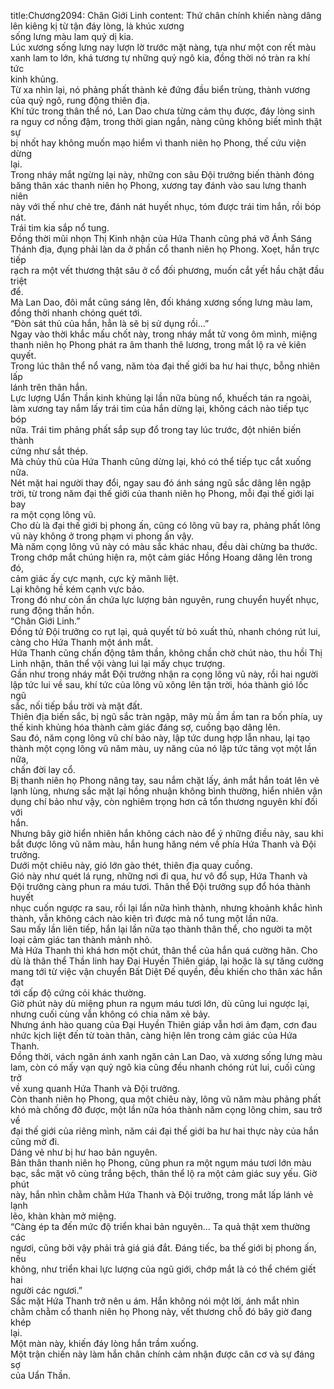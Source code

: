title:Chương2094: Chân Giới Linh
content:
Thứ chân chính khiến nàng dâng lên kiêng kị từ tận đáy lòng, là khúc xương<br>sống lưng màu lam quỷ dị kia.<br>Lúc xương sống lưng nay lượn lờ trước mặt nàng, tựa như một con rết màu<br>xanh lam to lớn, khá tương tự những quỷ ngô kia, đồng thời nó tràn ra khí tức<br>kinh khủng.<br>Từ xa nhìn lại, nó phảng phất thành kẻ đứng đầu biển trùng, thành vương<br>của quỷ ngô, rung động thiên địa.<br>Khí tức trong thân thể nó, Lan Dao chưa từng cảm thụ được, đáy lòng sinh<br>ra nguy cơ nồng đậm, trong thời gian ngắn, nàng cũng không biết mình thật sự<br>bị nhốt hay không muốn mạo hiểm vì thanh niên họ Phong, thế cứu viện dừng<br>lại.<br>Trong nháy mắt ngừng lại này, những con sâu Đội trưởng biến thành đóng<br>băng thân xác thanh niên họ Phong, xương tay đánh vào sau lưng thanh niên<br>này với thế như chẻ tre, đánh nát huyết nhục, tóm được trái tim hắn, rồi bóp nát.<br>Trái tim kia sắp nổ tung.<br>Đồng thời mũi nhọn Thị Kinh nhận của Hứa Thanh cũng phá vỡ Ánh Sáng<br>Thánh địa, đụng phải làn da ở phần cổ thanh niên họ Phong. Xoẹt, hắn trực tiếp<br>rạch ra một vết thương thật sâu ở cổ đối phương, muốn cắt yết hầu chặt đầu triệt<br>để.<br>Mà Lan Dao, đôi mắt cũng sáng lên, đối kháng xương sống lưng màu lam,<br>đồng thời nhanh chóng quét tới.<br>“Đòn sát thủ của hắn, hẳn là sẽ bị sử dụng rồi...”<br>Ngay vào thời khắc mấu chốt này, trong nháy mắt tử vong ôm mình, miệng<br>thanh niên họ Phong phát ra âm thanh thê lương, trong mắt lộ ra vẻ kiên quyết.<br>Trong lúc thân thể nổ vang, năm tòa đại thế giới ba hư hai thực, bỗng nhiên lấp<br>lánh trên thân hắn.<br>Lực lượng Uẩn Thần kinh khủng lại lần nữa bùng nổ, khuếch tán ra ngoài,<br>làm xương tay nắm lấy trái tim của hắn dừng lại, không cách nào tiếp tục bóp<br>nữa. Trái tim phảng phất sắp sụp đổ trong tay lúc trước, đột nhiên biến thành<br>cứng như sắt thép.<br>Mà chủy thủ của Hứa Thanh cũng dừng lại, khó có thể tiếp tục cắt xuống<br>nữa.<br>Nét mặt hai người thay đổi, ngay sau đó ánh sáng ngũ sắc dâng lên ngập<br>trời, từ trong năm đại thế giới của thanh niên họ Phong, mỗi đại thế giới lại bay<br>ra một cọng lông vũ.<br>Cho dù là đại thế giới bị phong ấn, cũng có lông vũ bay ra, phảng phất lông<br>vũ này không ở trong phạm vi phong ấn vậy.<br>Mà năm cọng lông vũ này có màu sắc khác nhau, đều dài chừng ba thước.<br>Trong chớp mắt chúng hiện ra, một cảm giác Hồng Hoang dâng lên trong đó,<br>cảm giác ấy cực mạnh, cực kỳ mãnh liệt.<br>Lại không hề kém cạnh vực bảo.<br>Trong đó như còn ẩn chứa lực lượng bản nguyên, rung chuyển huyết nhục,<br>rung động thần hồn.<br>“Chân Giới Linh.”<br>Đồng tử Đội trưởng co rụt lại, quả quyết từ bỏ xuất thủ, nhanh chóng rút lui,<br>càng cho Hứa Thanh một ánh mắt.<br>Hứa Thanh cũng chấn động tâm thần, không chần chờ chút nào, thu hồi Thị<br>Linh nhận, thân thể vội vàng lui lại mấy chục trượng.<br>Gần như trong nháy mắt Đội trưởng nhận ra cọng lông vũ này, rồi hai người<br>lập tức lui về sau, khí tức của lông vũ xông lên tận trời, hóa thành gió lốc ngũ<br>sắc, nối tiếp bầu trời và mặt đất.<br>Thiên địa biến sắc, bị ngũ sắc tràn ngập, mây mù ầm ầm tan ra bốn phía, uy<br>thế kinh khủng hóa thành cảm giác đáng sợ, cuồng bạo dâng lên.<br>Sau đó, năm cọng lông vũ chí bảo này, lập tức dung hợp lẫn nhau, lại tạo<br>thành một cọng lông vũ năm màu, uy năng của nó lập tức tăng vọt một lần nữa,<br>chấn đời lay cổ.<br>Bị thanh niên họ Phong nâng tay, sau nắm chặt lấy, ánh mắt hắn toát lên vẻ<br>lạnh lùng, nhưng sắc mặt lại hồng nhuận không bình thường, hiển nhiên vận<br>dụng chí bảo như vậy, còn nghiêm trọng hơn cả tổn thương nguyên khí đối với<br>hắn.<br>Nhưng bây giờ hiển nhiên hắn không cách nào để ý những điều này, sau khi<br>bắt được lông vũ năm màu, hắn hung hăng ném về phía Hứa Thanh và Đội<br>trưởng.<br>Dưới một chiêu này, gió lớn gào thét, thiên địa quay cuồng.<br>Gió này như quét lá rụng, những nơi đi qua, hư vô đổ sụp, Hứa Thanh và<br>Đội trưởng càng phun ra máu tươi. Thân thể Đội trưởng sụp đổ hóa thành huyết<br>nhục cuốn ngược ra sau, rồi lại lần nữa hình thành, nhưng khoảnh khắc hình<br>thành, vẫn không cách nào kiên trì được mà nổ tung một lần nữa.<br>Sau mấy lần liên tiếp, hắn lại lần nữa tạo thành thân thể, cho người ta một<br>loại cảm giác tan thành mảnh nhỏ.<br>Mà Hứa Thanh thì khá hơn một chút, thân thể của hắn quá cường hãn. Cho<br>dù là thân thể Thần linh hay Đại Huyền Thiên giáp, lại hoặc là sự tăng cường<br>mang tới từ việc vận chuyển Bất Diệt Đế quyền, đều khiến cho thân xác hắn đạt<br>tới cấp độ cứng cỏi khác thường.<br>Giờ phút này dù miệng phun ra ngụm máu tươi lớn, dù cũng lui ngược lại,<br>nhưng cuối cùng vẫn không có chia năm xẻ bảy.<br>Nhưng ánh hào quang của Đại Huyền Thiên giáp vẫn hơi ảm đạm, cơn đau<br>nhức kịch liệt đến từ toàn thân, càng hiện lên trong cảm giác của Hứa Thanh.<br>Đồng thời, vách ngăn ánh xanh ngăn cản Lan Dao, và xương sống lưng màu<br>lam, còn có mấy vạn quỷ ngô kia cũng đều nhanh chóng rút lui, cuối cùng trở<br>về xung quanh Hứa Thanh và Đội trưởng.<br>Còn thanh niên họ Phong, qua một chiêu này, lông vũ năm màu phảng phất<br>khó mà chống đỡ được, một lần nữa hóa thành năm cọng lông chim, sau trở về<br>đại thế giới của riêng mình, năm cái đại thế giới ba hư hai thực này của hắn<br>cũng mờ đi.<br>Dáng vẻ như bị hư hao bản nguyên.<br>Bản thân thanh niên họ Phong, cũng phun ra một ngụm máu tươi lớn màu<br>bạc, sắc mặt vô cùng trắng bệch, thân thể lộ ra một cảm giác suy yếu. Giờ phút<br>này, hắn nhìn chằm chằm Hứa Thanh và Đội trưởng, trong mắt lấp lánh vẻ lạnh<br>lẽo, khàn khàn mở miệng.<br>“Càng ép ta đến mức độ triển khai bản nguyên... Ta quả thật xem thường các<br>ngươi, cũng bởi vậy phải trả giá giá đắt. Đáng tiếc, ba thế giới bị phong ấn, nếu<br>không, như triển khai lực lượng của ngũ giới, chớp mắt là có thể chém giết hai<br>người các ngươi.”<br>Sắc mặt Hứa Thanh trở nên u ám. Hắn không nói một lời, ánh mắt nhìn<br>chằm chằm cổ thanh niên họ Phong này, vết thương chỗ đó bây giờ đang khép<br>lại.<br>Một màn này, khiến đáy lòng hắn trầm xuống.<br>Một trận chiến này làm hắn chân chính cảm nhận được căn cơ và sự đáng sợ<br>của Uẩn Thần.